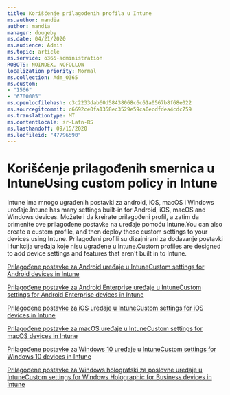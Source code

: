 ```yaml
---
title: Korišćenje prilagođenih profila u Intune
ms.author: mandia
author: mandia
manager: dougeby
ms.date: 04/21/2020
ms.audience: Admin
ms.topic: article
ms.service: o365-administration
ROBOTS: NOINDEX, NOFOLLOW
localization_priority: Normal
ms.collection: Adm_O365
ms.custom:
- "1566"
- "6700005"
ms.openlocfilehash: c3c2233dab60d58438068c6c61a0567b8f68e022
ms.sourcegitcommit: c6692ce0fa1358ec3529e59ca0ecdfdea4cdc759
ms.translationtype: MT
ms.contentlocale: sr-Latn-RS
ms.lasthandoff: 09/15/2020
ms.locfileid: "47796590"
---
```

# <a name="using-custom-policy-in-intune"></a><span data-ttu-id="b0af7-102">Korišćenje prilagođenih smernica u Intune</span><span class="sxs-lookup"><span data-stu-id="b0af7-102">Using custom policy in Intune</span></span>

<span data-ttu-id="b0af7-103">Intune ima mnogo ugrađenih postavki za android, iOS, macOS i Windows uređaje.</span><span class="sxs-lookup"><span data-stu-id="b0af7-103">Intune has many settings built-in for Android, iOS, macOS and Windows devices.</span></span> <span data-ttu-id="b0af7-104">Možete i da kreirate prilagođeni profil, a zatim da primenite ove prilagođene postavke na uređaje pomoću Intune.</span><span class="sxs-lookup"><span data-stu-id="b0af7-104">You can also create a custom profile, and then deploy these custom settings to your devices using Intune.</span></span> <span data-ttu-id="b0af7-105">Prilagođeni profili su dizajnirani za dodavanje postavki i funkcija uređaja koje nisu ugrađene u Intune.</span><span class="sxs-lookup"><span data-stu-id="b0af7-105">Custom profiles are designed to add device settings and features that aren't built in to Intune.</span></span>

[<span data-ttu-id="b0af7-106">Prilagođene postavke za Android uređaje u Intune</span><span class="sxs-lookup"><span data-stu-id="b0af7-106">Custom settings for Android devices in Intune</span></span>](https://docs.microsoft.com/intune/custom-settings-android)

[<span data-ttu-id="b0af7-107">Prilagođene postavke za Android Enterprise uređaje u Intune</span><span class="sxs-lookup"><span data-stu-id="b0af7-107">Custom settings for Android Enterprise devices in Intune</span></span>](https://docs.microsoft.com/intune/custom-settings-android-for-work)

[<span data-ttu-id="b0af7-108">Prilagođene postavke za iOS uređaje u Intune</span><span class="sxs-lookup"><span data-stu-id="b0af7-108">Custom settings for iOS devices in Intune</span></span>](https://docs.microsoft.com/intune/custom-settings-ios)

[<span data-ttu-id="b0af7-109">Prilagođene postavke za macOS uređaje u Intune</span><span class="sxs-lookup"><span data-stu-id="b0af7-109">Custom settings for macOS devices in Intune</span></span>](https://docs.microsoft.com/intune/custom-settings-macos)

[<span data-ttu-id="b0af7-110">Prilagođene postavke za Windows 10 uređaje u Intune</span><span class="sxs-lookup"><span data-stu-id="b0af7-110">Custom settings for Windows 10 devices in Intune</span></span>](https://docs.microsoft.com/intune/custom-settings-windows-10)

[<span data-ttu-id="b0af7-111">Prilagođene postavke za Windows holografski za poslovne uređaje u Intune</span><span class="sxs-lookup"><span data-stu-id="b0af7-111">Custom settings for Windows Holographic for Business devices in Intune</span></span>](https://docs.microsoft.com/intune/custom-settings-windows-holographic)